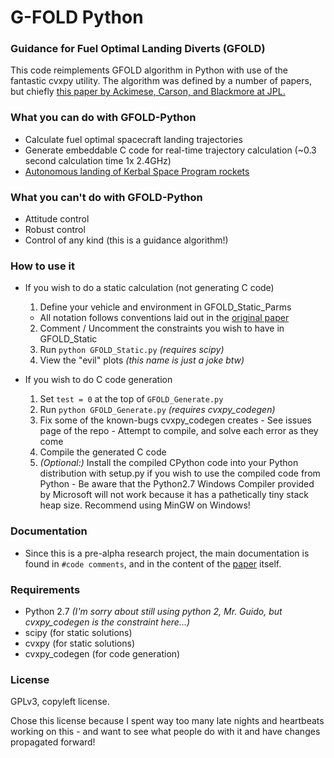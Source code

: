 # G-FOLD Python
### Guidance for Fuel Optimal Landing Diverts (GFOLD)

This code reimplements GFOLD algorithm in Python with use of the fantastic cvxpy utility. The algorithm was defined by a number of papers, but chiefly [this paper by Ackimese, Carson, and Blackmore at JPL.](http://www.larsblackmore.com/iee_tcst13.pdf)

### What you can do with GFOLD-Python

- Calculate fuel optimal spacecraft landing trajectories
- Generate embeddable C code for real-time trajectory calculation (~0.3 second calculation time 1x 2.4GHz)
- [Autonomous landing of Kerbal Space Program rockets](https://www.youtube.com/watch?v=7skZHu9i7Fg)

### What you can't do with GFOLD-Python

- Attitude control
- Robust control
- Control of any kind (this is a guidance algorithm!)

### How to use it

- If you wish to do a static calculation (not generating C code)
  1. Define your vehicle and environment in GFOLD_Static_Parms
    - All notation follows conventions laid out in the [original paper](http://www.larsblackmore.com/iee_tcst13.pdf)
  2. Comment / Uncomment the constraints you wish to have in GFOLD_Static
  3. Run `python GFOLD_Static.py` *(requires scipy)*
  4. View the "evil" plots *(this name is just a joke btw)*


- If you wish to do C code generation
    1. Set `test = 0` at the top of `GFOLD_Generate.py`
    3. Run `python GFOLD_Generate.py` *(requires cvxpy_codegen)*
    3. Fix some of the known-bugs cvxpy_codegen creates
      - See issues page of the repo
      - Attempt to compile, and solve each error as they come
    4. Compile the generated C code
    5. *(Optional:)* Install the compiled CPython code into your Python distribution with setup.py if you wish to use the compiled code from Python
      - Be aware that the Python2.7 Windows Compiler provided by Microsoft will not work because it has a pathetically tiny stack heap size. Recommend using MinGW on Windows!

### Documentation

- Since this is a pre-alpha research project, the main documentation is found in `#code comments`, and in the content of the [paper](http://www.larsblackmore.com/iee_tcst13.pdf) itself.

### Requirements

  - Python 2.7 *(I'm sorry about still using python 2, Mr. Guido, but cvxpy_codegen is the constraint here...)*
  - scipy (for static solutions)
  - cvxpy (for static solutions)
  - cvxpy_codegen (for code generation)

### License
GPLv3, copyleft license.

Chose this license because I spent way too many late nights and heartbeats working on this - and want to see what people do with it and have changes propagated forward!
